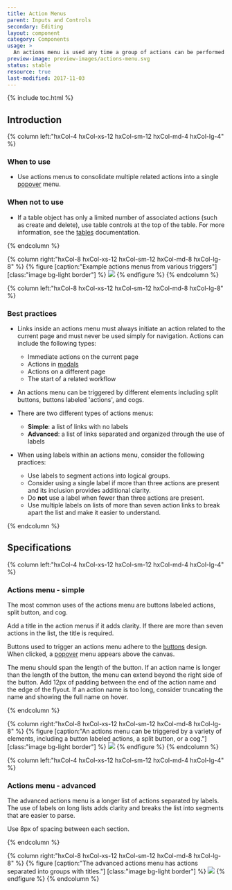 ```yaml
---
title: Action Menus
parent: Inputs and Controls
secondary: Editing
layout: component
category: Components
usage: >
  An actions menu is used any time a group of actions can be performed on a specific object on the current page. By grouping these actions within an actions menu, it allows users to have a single location to trigger multiple types of actions.
preview-image: preview-images/actions-menu.svg
status: stable
resource: true
last-modified: 2017-11-03
---
```


{% include toc.html %}

## Introduction

<div class="hxRow">
{% column left:"hxCol-4 hxCol-xs-12 hxCol-sm-12 hxCol-md-4 hxCol-lg-4" %}

### When to use

- Use actions menus to consolidate multiple related actions into a single [popover]({{site.baseurl}}/components/popovers.html) menu.

### When not to use

- If a table object has only a limited number of associated actions (such as create and delete), use table controls at the top of the table. For more information, see the [tables]({{site.baseurl}}/components/tables.html) documentation.

{% endcolumn %}

{% column right:"hxCol-8 hxCol-xs-12 hxCol-sm-12 hxCol-md-8 hxCol-lg-8" %}
{% figure [caption:"Example actions menus from various triggers"] [class:"image bg-light border"] %}
![]({{site.url}}/assets/images/components/inputs-and-controls/actions-menu/actions-menu-hero.svg)
{% endfigure %}
{% endcolumn %}

</div>

<div class="hxRow">

{% column left:"hxCol-8 hxCol-xs-12 hxCol-sm-12 hxCol-md-8 hxCol-lg-8" %}

### Best practices

- Links inside an actions menu must always initiate an action related to the current page and must never be used simply for navigation. Actions can include the following types: 

	- Immediate actions on the current page
	- Actions in [modals]({{site.baseurl}}/components/modals.html)
	- Actions on a different page
	- The start of a related workflow

- An actions menu can be triggered by different elements including split buttons, buttons labeled 'actions', and cogs.

- There are two different types of actions menus:

  - **Simple**: a list of links with no labels
  - **Advanced**: a list of links separated and organized through the use of labels
  
- When using labels within an actions menu, consider the following practices:
	- Use labels to segment actions into logical groups. 
	- Consider using a single label if more than three actions are present and its inclusion provides additional clarity.
	- Do **not** use a label when fewer than three actions are present.
	- Use multiple labels on lists of more than seven action links to break apart the list and make it easier to understand. 

{% endcolumn %}

</div>

## Specifications
<div class="hxRow">

{% column left:"hxCol-4 hxCol-xs-12 hxCol-sm-12 hxCol-md-4 hxCol-lg-4" %}
### Actions menu - simple

The most common uses of the actions menu are buttons labeled actions, split button, and cog.

Add a title in the action menus if it adds clarity. If there are more than seven actions in the list, the title is required.

Buttons used to trigger an actions menu adhere to the [buttons]({{site.baseurl}}/componenets/buttons.html) design. When clicked, a [popover]({{site.baseurl}}/components/popover.html) menu appears above the canvas.

The menu should span the length of the button. If an action name is longer than the length of the button, the menu can extend beyond the right side of the button. Add 12px of padding between the end of the action name and the edge of the flyout. If an action name is too long, consider truncating the name and showing the full name on hover.

{% endcolumn %}

{% column right:"hxCol-8 hxCol-xs-12 hxCol-sm-12 hxCol-md-8 hxCol-lg-8" %}
{% figure [caption:"An actions menu can be triggered by a variety of elements, including a button labeled actions, a split button, or a cog."] [class:"image bg-light border"] %}
![]({{site.url}}/assets/images/components/inputs-and-controls/actions-menu/actions-menu-simple.svg)
{% endfigure %}
{% endcolumn %}
  
</div>

<div class="hxRow">

{% column left:"hxCol-4 hxCol-xs-12 hxCol-sm-12 hxCol-md-4 hxCol-lg-4" %}
### Actions menu - advanced

The advanced actions menu is a longer list of actions separated by labels. The use of labels on long lists adds clarity and breaks the list into segments that are easier to parse.

Use 8px of spacing between each section.

{% endcolumn %}

{% column right:"hxCol-8 hxCol-xs-12 hxCol-sm-12 hxCol-md-8 hxCol-lg-8" %}
{% figure [caption:"The advanced actions menu has actions separated into groups with titles."] [class:"image bg-light border"] %}
![]({{site.url}}/assets/images/components/inputs-and-controls/actions-menu/actions-menu-advanced.svg)
{% endfigure %}
{% endcolumn %}
  
</div>
